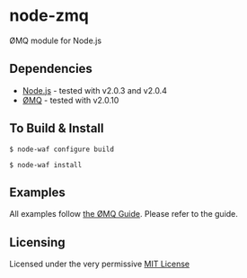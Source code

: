 # node-zmq

ØMQ module for Node.js

## Dependencies

 * [Node.js][node.js] - tested with v2.0.3 and v2.0.4
 * [ØMQ][zmq] - tested with v2.0.10

## To Build & Install

	$ node-waf configure build

	$ node-waf install

## Examples

All examples follow [the ØMQ Guide][zguide]. Please refer to the guide.

## Licensing

Licensed under the very permissive [MIT License][mit-license]

[node.js]: http://http://nodejs.org/
[zguide]: http://zguide.zeromq.org/
[zmq]: http://www.zeromq.org/
[mit-license]: http://www.opensource.org/licenses/mit-license.php
